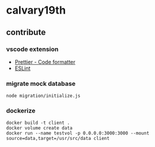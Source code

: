 # calvary19th

## contribute

### vscode extension

- [Prettier - Code formatter](https://marketplace.visualstudio.com/items?itemName=esbenp.prettier-vscode)
- [ESLint](https://marketplace.visualstudio.com/items?itemName=dbaeumer.vscode-eslint)

### migrate mock database

```console
node migration/initialize.js
```

### dockerize
```console
docker build -t client .
docker volume create data
docker run --name testvol -p 0.0.0.0:3000:3000 --mount source=data,target=/usr/src/data client
```